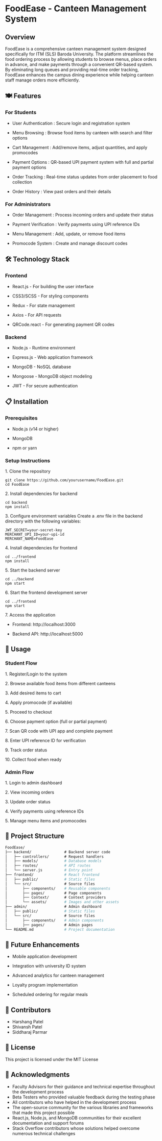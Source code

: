 # FoodEase - Canteen Management System

## Overview

FoodEase is a comprehensive canteen management system designed specifically for ITM (SLS) Baroda University. The platform streamlines the food ordering process by allowing students to browse menus, place orders in advance, and make payments through a convenient QR-based system. By eliminating long queues and providing real-time order tracking, FoodEase enhances the campus dining experience while helping canteen staff manage orders more efficiently.

## 🍽️ Features

### For Students

- User Authentication : Secure login and registration system

- Menu Browsing : Browse food items by canteen with search and filter options

- Cart Management : Add/remove items, adjust quantities, and apply promocodes

- Payment Options : QR-based UPI payment system with full and partial payment options

- Order Tracking : Real-time status updates from order placement to food collection

- Order History : View past orders and their details

### For Administrators

- Order Management : Process incoming orders and update their status

- Payment Verification : Verify payments using UPI reference IDs

- Menu Management : Add, update, or remove food items

- Promocode System : Create and manage discount codes

## 🛠️ Technology Stack

### Frontend

- React.js - For building the user interface

- CSS3/SCSS - For styling components

- Redux - For state management

- Axios - For API requests

- QRCode.react - For generating payment QR codes

### Backend

- Node.js - Runtime environment

- Express.js - Web application framework

- MongoDB - NoSQL database

- Mongoose - MongoDB object modeling

- JWT - For secure authentication

## 📋 Installation

### Prerequisites

- Node.js (v14 or higher)

- MongoDB

- npm or yarn

### Setup Instructions

1\. Clone the repository
```
git clone https://github.com/yourusername/FoodEase.git
cd FoodEase
```

2\. Install dependencies for backend
```
cd backend
npm install
```

3\. Configure environment variables Create a .env file in the backend directory with the following variables:
```
JWT_SECRET=your-secret-key
MERCHANT_UPI_ID=your-upi-id
MERCHANT_NAME=FoodEase
```
4\. Install dependencies for frontend
```
cd ../frontend
npm install
```
5\. Start the backend server
```
cd ../backend
npm start
```
6\. Start the frontend development server
```
cd ../frontend
npm start
```
7\. Access the application

- Frontend: http://localhost:3000

- Backend API: http://localhost:5000

## 🚀 Usage

### Student Flow

1\. Register/Login to the system

2\. Browse available food items from different canteens

3\. Add desired items to cart

4\. Apply promocode (if available)

5\. Proceed to checkout

6\. Choose payment option (full or partial payment)

7\. Scan QR code with UPI app and complete payment

8\. Enter UPI reference ID for verification

9\. Track order status

10\. Collect food when ready

### Admin Flow

1\. Login to admin dashboard

2\. View incoming orders

3\. Update order status

4\. Verify payments using reference IDs

5\. Manage menu items and promocodes

## 📁 Project Structure

```bash
FoodEase/
├── backend/               # Backend server code
│   ├── controllers/       # Request handlers
│   ├── models/            # Database models
│   ├── routes/            # API routes
│   └── server.js          # Entry point
├── frontend/              # React frontend
│   ├── public/            # Static files
│   └── src/               # Source files
│       ├── components/    # Reusable components
│       ├── pages/         # Page components
│       ├── Context/       # Context providers
│       └── assets/        # Images and other assets
├── admin/                 # Admin dashboard
│   ├── public/            # Static files
│   └── src/               # Source files
│       ├── components/    # Admin components
│       ├── pages/         # Admin pages
└── README.md              # Project documentation
```
## 🔮 Future Enhancements

- Mobile application development

- Integration with university ID system

- Advanced analytics for canteen management

- Loyalty program implementation

- Scheduled ordering for regular meals

## 👥 Contributors

- Harshang Patel
- Shivansh Patel
- Siddharaj Parmar

## 📄 License

This project is licensed under the MIT License

## 🙏 Acknowledgments
- Faculty Advisors for their guidance and technical expertise throughout the development process
- Beta Testers who provided valuable feedback during the testing phase
- All contributors who have helped in the development process
- The open-source community for the various libraries and frameworks that made this project possible
- React.js, Node.js, and MongoDB communities for their excellent documentation and support forums
- Stack Overflow contributors whose solutions helped overcome numerous technical challenges
